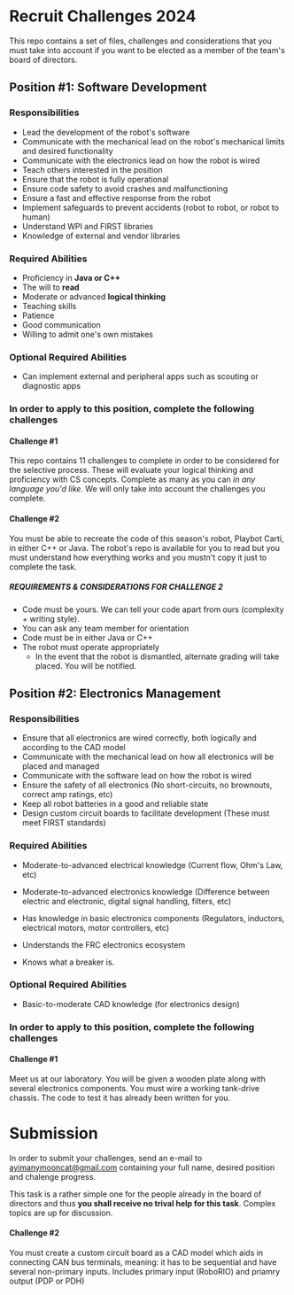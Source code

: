 # Recruit Challenges 2024

This repo contains a set of files, challenges and considerations that you must take into account if you want to be elected as a member of the team's board of directors.

## Position #1: Software Development
### Responsibilities
- Lead the development of the robot's software
- Communicate with the mechanical lead on the robot's mechanical limits and desired functionality
- Communicate with the electronics lead on how the robot is wired
- Teach others interested in the position
- Ensure that the robot is fully operational
- Ensure code safety to avoid crashes and malfunctioning
- Ensure a fast and effective response from the robot
- Implement safeguards to prevent accidents (robot to robot, or robot to human)
- Understand WPI and FIRST libraries
- Knowledge of external and vendor libraries

### Required Abilities
- Proficiency in **Java or C++**
- The will to **read**
- Moderate or advanced **logical thinking**
- Teaching skills
- Patience
- Good communication
- Willing to admit one's own mistakes

### Optional Required Abilities
- Can implement external and peripheral apps such as scouting or diagnostic apps

### In order to apply to this position, complete the following challenges

#### Challenge #1
This repo contains 11 challenges to complete in order to be considered for the selective process. These will evaluate your logical thinking and proficiency with CS concepts.
Complete as many as you can *in any language you'd like*. We will only take into account the challenges you complete.

#### Challenge #2
You must be able to recreate the code of this season's robot, Playbot Carti, in either C++ or Java. The robot's repo is available for you to read but you must understand how everything works and you mustn't copy it just to complete the task.

##### REQUIREMENTS & CONSIDERATIONS FOR CHALLENGE 2
- Code must be yours. We can tell your code apart from ours (complexity + writing style).
- You can ask any team member for orientation
- Code must be in either Java or C++
- The robot must operate appropriately
  - In the event that the robot is dismantled, alternate grading will take placed. You will be notified.


## Position #2: Electronics Management
### Responsibilities
- Ensure that all electronics are wired correctly, both logically and according to the CAD model
- Communicate with the mechanical lead on how all electronics will be placed and managed
- Communicate with the software lead on how the robot is wired 
- Ensure the safety of all electronics (No short-circuits, no brownouts, correct amp ratings, etc)
- Keep all robot batteries in a good and reliable state
- Design custom circuit boards to facilitate development (These must meet FIRST standards)

### Required Abilities
- Moderate-to-advanced electrical knowledge (Current flow, Ohm's Law, etc)
- Moderate-to-advanced electronics knowledge (Difference between electric and electronic, digital signal handling, filters, etc)
- Has knowledge in basic electronics components (Regulators, inductors, electrical motors, motor controllers, etc)
- Understands the FRC electronics ecosystem

- Knows what a breaker is.

### Optional Required Abilities
- Basic-to-moderate CAD knowledge (for electronics design)

### In order to apply to this position, complete the following challenges

#### Challenge #1
Meet us at our laboratory. You will be given a wooden plate along with several electronics components. You must wire a working tank-drive chassis. The code to test it has already been written for you. 

# Submission
In order to submit your challenges, send an e-mail to ayimanymooncat@gmail.com containing your full name, desired position and chalenge progress.

This task is a rather simple one for the people already in the board of directors and thus **you shall receive no trival help for this task**. Complex topics are up for discussion.

#### Challenge #2
You must create a custom circuit board as a CAD model which aids in connecting CAN bus terminals, meaning: it has to be sequential and have several non-primary inputs. Includes primary input (RoboRIO) and priamry output (PDP or PDH)
